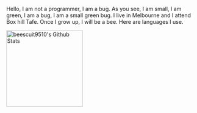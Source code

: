 Hello, I am not a programmer, I am a bug. As you see, I am small, I am green, I am a bug, I am a small green bug. I live in Melbourne and I attend Box hill Tafe. Once I grow up, I will be a bee. Here are languages I use.

<div>
<img height="200rem"alt="beescuit9510's Github Stats" src="https://github-readme-stats.vercel.app/api/top-langs?username=beescuit9510&langs_count=10&show_icons=true&locale=en&layout=donut"/>
</div>


